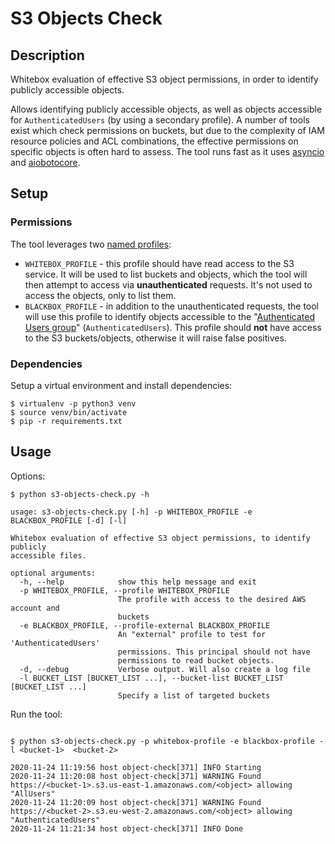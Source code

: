# S3 Objects Check

## Description

Whitebox evaluation of effective S3 object permissions, in order to identify publicly accessible objects.

Allows identifying publicly accessible objects, as well as objects accessible for `AuthenticatedUsers` (by using a secondary profile). 
A number of tools exist which check permissions on buckets, but due to the complexity of IAM resource policies and ACL combinations, the effective permissions on specific objects is often hard to assess.
The tool runs fast as it uses [asyncio](https://docs.python.org/3/library/asyncio.html) and [aiobotocore](https://github.com/aio-libs/aiobotocore).

## Setup

### Permissions

The tool leverages two [named profiles](https://docs.aws.amazon.com/cli/latest/userguide/cli-configure-profiles.html):
- `WHITEBOX_PROFILE` - this profile should have read access to the S3 service. It will be used to list buckets and objects, which the tool will then attempt to access via **unauthenticated** requests. It's not used to access the objects, only to list them.
- `BLACKBOX_PROFILE` - in addition to the unauthenticated requests, the tool will use this profile to identify objects accessible to the "[Authenticated Users group](https://docs.aws.amazon.com/AmazonS3/latest/dev/acl-overview.html#specifying-grantee-predefined-groups)" (`AuthenticatedUsers`). This profile should **not** have access to the S3 buckets/objects, otherwise it will raise false positives.

### Dependencies

Setup a virtual environment and install dependencies:

```shell script
$ virtualenv -p python3 venv
$ source venv/bin/activate
$ pip -r requirements.txt
```

## Usage

Options:

```shell script
$ python s3-objects-check.py -h                                                                                        

usage: s3-objects-check.py [-h] -p WHITEBOX_PROFILE -e BLACKBOX_PROFILE [-d] [-l]

Whitebox evaluation of effective S3 object permissions, to identify publicly
accessible files.

optional arguments:
  -h, --help            show this help message and exit
  -p WHITEBOX_PROFILE, --profile WHITEBOX_PROFILE
                        The profile with access to the desired AWS account and
                        buckets
  -e BLACKBOX_PROFILE, --profile-external BLACKBOX_PROFILE
                        An "external" profile to test for 'AuthenticatedUsers'
                        permissions. This principal should not have
                        permissions to read bucket objects.
  -d, --debug           Verbose output. Will also create a log file
  -l BUCKET_LIST [BUCKET_LIST ...], --bucket-list BUCKET_LIST [BUCKET_LIST ...]
                        Specify a list of targeted buckets
```

Run the tool:

```shell script

$ python s3-objects-check.py -p whitebox-profile -e blackbox-profile -l <bucket-1>  <bucket-2>                                                                                    

2020-11-24 11:19:56 host object-check[371] INFO Starting
2020-11-24 11:20:08 host object-check[371] WARNING Found https://<bucket-1>.s3.us-east-1.amazonaws.com/<object> allowing "AllUsers"
2020-11-24 11:20:09 host object-check[371] WARNING Found https://<bucket-2>.s3.eu-west-2.amazonaws.com/<object> allowing "AuthenticatedUsers"
2020-11-24 11:21:34 host object-check[371] INFO Done

```
